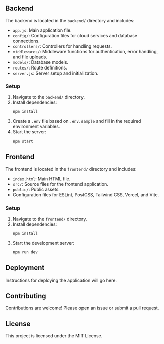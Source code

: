 
## Backend

The backend is located in the `backend/` directory and includes:

- `app.js`: Main application file.
- `config/`: Configuration files for cloud services and database connections.
- `controllers/`: Controllers for handling requests.
- `middlewares/`: Middleware functions for authentication, error handling, and file uploads.
- `models/`: Database models.
- `routes/`: Route definitions.
- `server.js`: Server setup and initialization.

### Setup

1. Navigate to the `backend/` directory.
2. Install dependencies:
    ```sh
    npm install
    ```
3. Create a `.env` file based on `.env.sample` and fill in the required environment variables.
4. Start the server:
    ```sh
    npm start
    ```

## Frontend

The frontend is located in the `frontend/` directory and includes:

- `index.html`: Main HTML file.
- `src/`: Source files for the frontend application.
- `public/`: Public assets.
- Configuration files for ESLint, PostCSS, Tailwind CSS, Vercel, and Vite.

### Setup

1. Navigate to the `frontend/` directory.
2. Install dependencies:
    ```sh
    npm install
    ```
3. Start the development server:
    ```sh
    npm run dev
    ```

## Deployment

Instructions for deploying the application will go here.

## Contributing

Contributions are welcome! Please open an issue or submit a pull request.

## License

This project is licensed under the MIT License.
